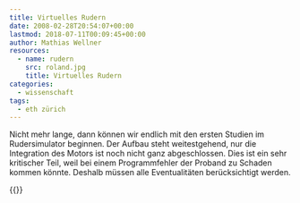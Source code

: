 ```yaml
---
title: Virtuelles Rudern
date: 2008-02-28T20:54:07+00:00
lastmod: 2018-07-11T00:09:45+00:00
author: Mathias Wellner
resources:
  - name: rudern
    src: roland.jpg
    title: Virtuelles Rudern
categories:
  - wissenschaft
tags:
  - eth zürich
---
```

Nicht mehr lange, dann können wir endlich mit den ersten Studien im Rudersimulator beginnen. Der Aufbau steht weitestgehend, nur die Integration des Motors ist noch nicht ganz abgeschlossen. Dies ist ein sehr kritischer Teil, weil bei einem Programmfehler der Proband zu Schaden kommen könnte. Deshalb müssen alle Eventualitäten berücksichtigt werden. 
<!--more-->

{{<responsive-image name="rudern">}}

